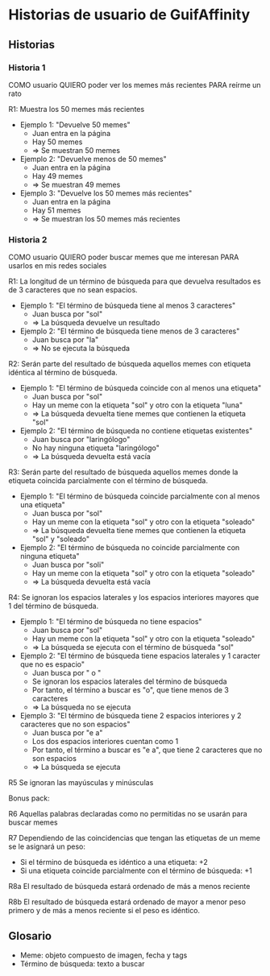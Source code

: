 ﻿# Historias de usuario de GuifAffinity

## Historias

### Historia 1
COMO usuario
QUIERO poder ver los memes más recientes
PARA reírme un rato

R1: Muestra los 50 memes más recientes
* Ejemplo 1: "Devuelve 50 memes"
   * Juan entra en la página
   * Hay 50 memes
   * => Se muestran 50 memes
* Ejemplo 2: "Devuelve menos de 50 memes"
   * Juan entra en la página
   * Hay 49 memes
   * => Se muestran 49 memes
* Ejemplo 3: "Devuelve los 50 memes más recientes"
   * Juan entra en la página
   * Hay 51 memes
   * => Se muestran los 50 memes más recientes

### Historia 2
COMO usuario
QUIERO poder buscar memes que me interesan
PARA usarlos en mis redes sociales

R1: La longitud de un término de búsqueda para que devuelva resultados es de 3 caracteres que no sean espacios.
* Ejemplo 1: "El término de búsqueda tiene al menos 3 caracteres"
   * Juan busca por "sol"
   * => La búsqueda devuelve un resultado
* Ejemplo 2: "El término de búsqueda tiene menos de 3 caracteres"
   * Juan busca por "la"
   * => No se ejecuta la búsqueda

R2: Serán parte del resultado de búsqueda aquellos memes con etiqueta idéntica al término de búsqueda.
* Ejemplo 1: "El término de búsqueda coincide con al menos una etiqueta"
   * Juan busca por "sol"
   * Hay un meme con la etiqueta "sol" y otro con la etiqueta "luna"
   * => La búsqueda devuelta tiene memes que contienen la etiqueta "sol"
* Ejemplo 2: "El término de búsqueda no contiene etiquetas existentes"
   * Juan busca por "laringólogo"
   * No hay ninguna etiqueta "laringólogo"
   * => La búsqueda devuelta está vacía

R3: Serán parte del resultado de búsqueda aquellos memes donde la etiqueta coincida parcialmente con el término de búsqueda.
* Ejemplo 1: "El término de búsqueda coincide parcialmente con al menos una etiqueta"
   * Juan busca por "sol"
   * Hay un meme con la etiqueta "sol" y otro con la etiqueta "soleado"
   * => La búsqueda devuelta tiene memes que contienen la etiqueta "sol" y "soleado"
* Ejemplo 2: "El término de búsqueda no coincide parcialmente con ninguna etiqueta"
   * Juan busca por "soli"
   * Hay un meme con la etiqueta "sol" y otro con la etiqueta "soleado"
   * => La búsqueda devuelta está vacía

R4: Se ignoran los espacios laterales y los espacios interiores mayores que 1 del término de búsqueda.
* Ejemplo 1: "El término de búsqueda no tiene espacios"
   * Juan busca por "sol"
   * Hay un meme con la etiqueta "sol" y otro con la etiqueta "soleado"
   * => La búsqueda se ejecuta con el término de búsqueda "sol"
* Ejemplo 2: "El término de búsqueda tiene espacios laterales y 1 caracter que no es espacio"
   * Juan busca por " o "
   * Se ignoran los espacios laterales del término de búsqueda
   * Por tanto, el término a buscar es "o", que tiene menos de 3 caracteres
   * => La búsqueda no se ejecuta
* Ejemplo 3: "El término de búsqueda tiene 2 espacios interiores y 2 caracteres que no son espacios"
   * Juan busca por "e  a"
   * Los dos espacios interiores cuentan como 1
   * Por tanto, el término a buscar es "e a", que tiene 2 caracteres que no son espacios
   * => La búsqueda se ejecuta

R5 Se ignoran las mayúsculas y minúsculas

Bonus pack:

R6 Aquellas palabras declaradas como no permitidas no se usarán para buscar memes

R7 Dependiendo de las coincidencias que tengan las etiquetas de un meme se le asignará un peso:
   * Si el término de búsqueda es idéntico a una etiqueta: +2
   * Si una etiqueta coincide parcialmente con el término de búsqueda: +1

R8a El resultado de búsqueda estará ordenado de más a menos reciente

R8b El resultado de búsqueda estará ordenado de mayor a menor peso primero y de más a menos reciente si el peso es idéntico.

## Glosario

* Meme: objeto compuesto de imagen, fecha y tags
* Término de búsqueda: texto a buscar
